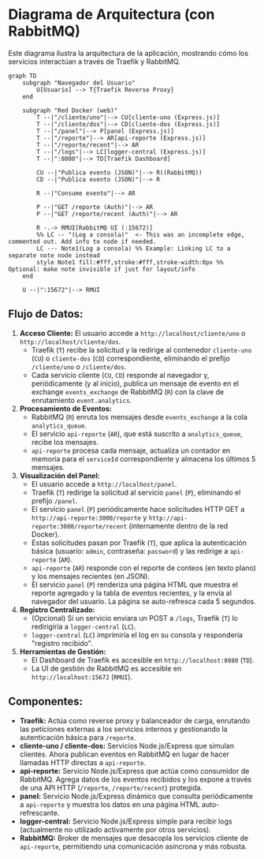 # Diagrama de Arquitectura (con RabbitMQ)

Este diagrama ilustra la arquitectura de la aplicación, mostrando cómo los servicios interactúan a través de Traefik y RabbitMQ.

```mermaid
graph TD
    subgraph "Navegador del Usuario"
        U[Usuario] --> T{Traefik Reverse Proxy}
    end

    subgraph "Red Docker (web)"
        T --|"/cliente/uno"|--> CU[cliente-uno (Express.js)]
        T --|"/cliente/dos"|--> CD[cliente-dos (Express.js)]
        T --|"/panel"|--> P[panel (Express.js)]
        T --|"/reporte"|--> AR[api-reporte (Express.js)]
        T --|"/reporte/recent"|--> AR
        T --|"/logs"|--> LC[logger-central (Express.js)]
        T --|":8080"|--> TD[Traefik Dashboard]

        CU --|"Publica evento (JSON)"|--> R((RabbitMQ))
        CD --|"Publica evento (JSON)"|--> R

        R --|"Consume evento"|--> AR

        P --|"GET /reporte (Auth)"|--> AR
        P --|"GET /reporte/recent (Auth)"|--> AR

        R -.-> RMUI[RabbitMQ UI (:15672)]
        %% LC -- "(Log a consola)"  <- This was an incomplete edge, commented out. Add info to node if needed.
        LC --- Note1(Log a consola) %% Example: Linking LC to a separate note node instead
        style Note1 fill:#fff,stroke:#fff,stroke-width:0px %% Optional: make note invisible if just for layout/info
    end

    U --|":15672"|--> RMUI
```


## Flujo de Datos:

1.  **Acceso Cliente:** El usuario accede a `http://localhost/cliente/uno` o `http://localhost/cliente/dos`.
    *   Traefik (`T`) recibe la solicitud y la redirige al contenedor `cliente-uno` (`CU`) o `cliente-dos` (`CD`) correspondiente, eliminando el prefijo `/cliente/uno` o `/cliente/dos`.
    *   Cada servicio cliente (`CU`, `CD`) responde al navegador y, periódicamente (y al inicio), publica un mensaje de evento en el exchange `events_exchange` de RabbitMQ (`R`) con la clave de enrutamiento `event.analytics`.
2.  **Procesamiento de Eventos:**
    *   RabbitMQ (`R`) enruta los mensajes desde `events_exchange` a la cola `analytics_queue`.
    *   El servicio `api-reporte` (`AR`), que está suscrito a `analytics_queue`, recibe los mensajes.
    *   `api-reporte` procesa cada mensaje, actualiza un contador en memoria para el `serviceId` correspondiente y almacena los últimos 5 mensajes.
3.  **Visualización del Panel:**
    *   El usuario accede a `http://localhost/panel`.
    *   Traefik (`T`) redirige la solicitud al servicio `panel` (`P`), eliminando el prefijo `/panel`.
    *   El servicio `panel` (`P`) periódicamente hace solicitudes HTTP GET a `http://api-reporte:3000/reporte` y `http://api-reporte:3000/reporte/recent` (internamente dentro de la red Docker).
    *   Estas solicitudes pasan por Traefik (`T`), que aplica la autenticación básica (usuario: `admin`, contraseña: `password`) y las redirige a `api-reporte` (`AR`).
    *   `api-reporte` (`AR`) responde con el reporte de conteos (en texto plano) y los mensajes recientes (en JSON).
    *   El servicio `panel` (`P`) renderiza una página HTML que muestra el reporte agregado y la tabla de eventos recientes, y la envía al navegador del usuario. La página se auto-refresca cada 5 segundos.
4.  **Registro Centralizado:**
    *   (Opcional) Si un servicio enviara un POST a `/logs`, Traefik (`T`) lo redirigiría a `logger-central` (`LC`).
    *   `logger-central` (`LC`) imprimiría el log en su consola y respondería "registro recibido".
5.  **Herramientas de Gestión:**
    *   El Dashboard de Traefik es accesible en `http://localhost:8080` (`TD`).
    *   La UI de gestión de RabbitMQ es accesible en `http://localhost:15672` (`RMUI`).

## Componentes:

*   **Traefik:** Actúa como reverse proxy y balanceador de carga, enrutando las peticiones externas a los servicios internos y gestionando la autenticación básica para `/reporte`.
*   **cliente-uno / cliente-dos:** Servicios Node.js/Express que simulan clientes. Ahora publican eventos en RabbitMQ en lugar de hacer llamadas HTTP directas a `api-reporte`.
*   **api-reporte:** Servicio Node.js/Express que actúa como consumidor de RabbitMQ. Agrega datos de los eventos recibidos y los expone a través de una API HTTP (`/reporte`, `/reporte/recent`) protegida.
*   **panel:** Servicio Node.js/Express dinámico que consulta periódicamente a `api-reporte` y muestra los datos en una página HTML auto-refrescante.
*   **logger-central:** Servicio Node.js/Express simple para recibir logs (actualmente no utilizado activamente por otros servicios).
*   **RabbitMQ:** Broker de mensajes que desacopla los servicios cliente de `api-reporte`, permitiendo una comunicación asíncrona y más robusta. 
